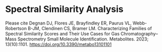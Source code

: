 # Spectral Similarity Analysis

Please cite Degnan DJ, Flores JE, Brayfindley ER, Paurus VL, Webb-Robertson B-JM, Clendinen CS, Bramer LM. Characterizing Families of Spectral Similarity Scores and Their Use Cases for Gas Chromatography–Mass Spectrometry Small Molecule Identification. Metabolites. 2023; 13(10):1101. https://doi.org/10.3390/metabo13101101
